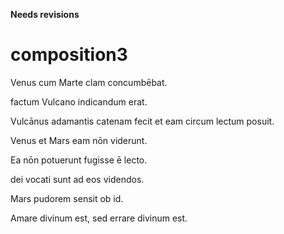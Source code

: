 **Needs revisions**

# composition3

Venus cum Marte clam concumbēbat.

factum Vulcano indicandum erat. 

Vulcānus adamantis catenam fecit et eam circum lectum posuit.

Venus et Mars eam nōn viderunt. 

Ea nōn potuerunt fugisse ē lecto.

dei vocati sunt ad eos videndos. 

Mars pudorem sensit ob id. 

Amare divinum est, sed errare divinum est.
